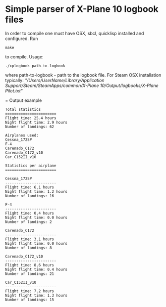Simple parser of X-Plane 10 logbook files
=========================================
In order to compile one must have OSX, sbcl, quicklisp installed and configured.
Run 
```
make
```
to compile.
Usage: 
```
./xplogbook path-to-logbook
```
where path-to-logbook - path to the logbook file.
For Steam OSX installation typically:
_"/Users/UserName/Library/Application Support/Steam/SteamApps/common/X-Plane 10/Output/logbooks/X-Plane Pilot.txt"_

= Output example
```
Total statistics
=======================
Flight time: 25.4 hours
Night flight time: 2.9 hours
Number of landings: 62

Airplanes used:
Cessna_172SP
F-4
Carenado_C172
Carenado_C172_v10
Car_C152II_v10

Statistics per airplane
=======================

Cessna_172SP
-----------------------
Flight time: 6.1 hours
Night flight time: 1.2 hours
Number of landings: 16

F-4
-----------------------
Flight time: 0.4 hours
Night flight time: 0.0 hours
Number of landings: 2

Carenado_C172
-----------------------
Flight time: 3.1 hours
Night flight time: 0.0 hours
Number of landings: 8

Carenado_C172_v10
-----------------------
Flight time: 8.6 hours
Night flight time: 0.4 hours
Number of landings: 21

Car_C152II_v10
-----------------------
Flight time: 7.2 hours
Night flight time: 1.3 hours
Number of landings: 15
```


